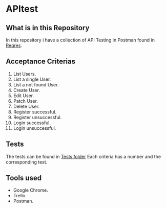 # APItest
## What is in this Repository 

In this repository i have a collection of API Testing in Postman found in [Reqres](https://reqres.in/).

## Acceptance Criterias
1. List Users.
2. List a single User.
3. List a not found User.
4. Create User.
5. Edit User.
6. Patch User.
7. Delete User.
8. Register successful.
9. Register unsuccessful.
10. Login successful.
11. Login unsuccessful.

## Tests
The tests can be found in [Tests folder](./tests/)
Each criteria has a number and the corresponding test.

## Tools used
- Google Chrome.
- Trello.
- Postman.
